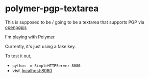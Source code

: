 polymer-pgp-textarea
====================

This is supposed to be / going to be a textarea that supports PGP via [openpgpjs](https://github.com/openpgpjs/openpgpjs/)

I'm playing with [Polymer](http://www.polymer-project.org/)

Currently, it's just using a fake key.

To test it out,
- `python -m SimpleHTTPServer 8080`
- visit [localhost:8080](http://localhost:8080)
